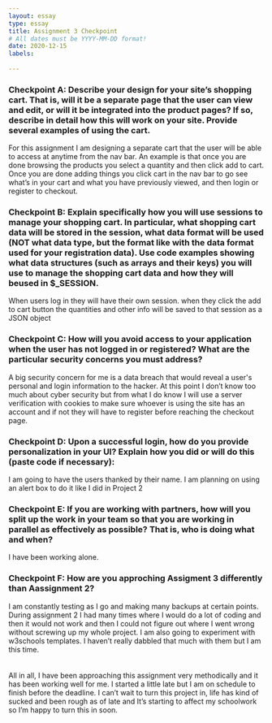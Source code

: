 ```yaml
---
layout: essay
type: essay
title: Assignment 3 Checkpoint
# All dates must be YYYY-MM-DD format!
date: 2020-12-15
labels:
  
---
```

<h3>Checkpoint A:
Describe your design for your site’s shopping cart. That is, will it be a separate page that the user can view and edit, or will it be integrated into the product pages? If so, describe in detail how this will work on your site. Provide several examples of using the cart.</h3>
For this assignment I am designing a separate cart that the user will be able to access at anytime from the nav bar. An example is that once you are done browsing the products you select a quantity and then click add to cart. Once you are done adding things you click cart in the nav bar to go see what’s in your cart and what you have previously viewed, and then login or register to checkout.
<h3>Checkpoint B:
Explain specifically how you will use sessions to manage your shopping cart. In particular, what shopping cart data will be stored in the session, what data format will be used (NOT what data type, but the format like with the data format used for your registration data). Use code examples showing what data structures (such as arrays and their keys) you will use to manage the shopping cart data and how they will beused in $_SESSION. </h3>
When users log in they will have their own session. when they click the add to cart button the quantities and other info will be saved to that session as a JSON object 
<h3>Checkpoint C:
How will you avoid access to your application when the user has not logged in or registered? What are the particular security concerns you must address?</h3>
A big security concern for me is a data breach that would reveal a user's personal and login information to the hacker. At this point I don’t know too much about cyber security but from what I do know I will use a server verification with cookies to make sure whoever is using the site has an account and if not they will have to register before reaching the checkout page.
<h3>Checkpoint D:
Upon a successful login, how do you provide personalization in your UI? Explain how you did or will do this (paste code if necessary):</h3>
I am going to have the users thanked by their name. I am planning on using an alert box to do it like I did in Project 2
<h3>Checkpoint E:
If you are working with partners, how will you split up the work in your team so that you are working in parallel as effectively as possible? That is, who is doing what and when?</h3>
I have been working alone. 
<h3>Checkpoint F:
How are you approching Assigment 3 differently than Aassignment 2?</h3>
I am constantly testing as I go and making many backups at certain points. During assignment 2 I had many times where I would do a lot of coding and then it would not work and then I could not figure out where I went wrong without screwing up my whole project. I am also going to experiment with w3schools templates. I haven’t really dabbled that much with them but I am this time.
<br>
<br><br>All in all, I have been approaching this assignment very methodically and it has been working well for me. I started a little late but I am on schedule to finish before the deadline. I can’t wait to turn this project in, life has kind of sucked and been rough as of late and It’s starting to affect my schoolwork so I’m happy to turn this in soon.
